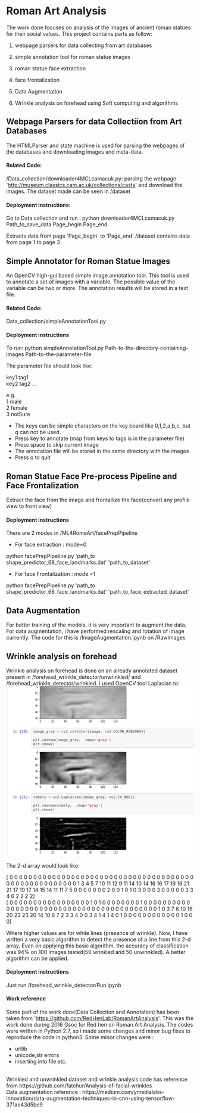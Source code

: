 # Roman Art Analysis

The work done focuses on analysis of the images of ancient roman statues for their social values.
This project contains parts as follow:

1. webpage parsers for data collecting from art databases

2. simple annotation tool for roman statue images

3. roman statue face extraction

4. face frontalization

5. Data Augmentation

6. Wrinkle analysis on forehead using Soft computing and algorithms


## Webpage Parsers for data Collectiion from Art Databases

The HTMLParser and state machine is used for parsing the webpages of the databases and downloading images and meta-data.

#### Related Code:

/Data_collection/downloader4MCLcamacuk.py: parsing the webpage 'http://museum.classics.cam.ac.uk/collections/casts' and download the images.
The dataset made can be seen in /dataset 

#### Deployment instructions:

Go to Data collection and run : python downloader4MCLcamacuk.py Path_to_save_data Page_begin Page_end

Extracts data from page 'Page_begin' to 'Page_end'
/dataset contains data from page 1 to page 3

## Simple Annotator for Roman Statue Images

An OpenCV high-gui based simple image annotation tool. This tool is used to annotate a set of images with a variable. The possible value of the variable can be two or more. The annotation results will be stored in a text file.

#### Related Code:

Data_collection/simpleAnnotationTool.py

#### Deployment instructions

To run: python simpleAnnotationTool.py Path-to-the-directory-containing-images Path-to-the-parameter-file

The parameter file should look like:

key1 tag1 <br />
key2 tag2 ... <br />

e.g.<br />
1 male<br /> 
2 female<br /> 
3 notSure<br />

* The keys can be simple characters on the key board like 0,1,2,a,b,c, but q can not be used.
* Press key to annotate (map from keys to tags is in the parameter file)
* Press space to skip current image
* The annotation file will be stored in the same directory with the images
* Press q to quit

## Roman Statue Face Pre-process Pipeline and Face Frontalization

Extract the face from the image and frontallize the face(convert any profile view to front view)

#### Deployment instructions


There are 2 modes in /ML4RomeArt/facePrepPipeline

* For face extraction : mode=0

python facePrepPipeline.py  'path_to shape_predictor_68_face_landmarks.dat' 'path_to_dataset'

* For face Frontalization : mode =1

python facePrepPipeline.py  'path_to shape_predictor_68_face_landmarks.dat' 'path_to_face_extracted_dataset'

## Data Augmentation

For better training of the models, it is very important to augment the data. For data augmentation, i have performed rescaling and rotation of image currently. The code for this is /ImageAugmentation.ipynb on /RawImages

## Wrinkle analysis on forehead

Wrinkle analysis on forehead is done on an already annotated dataset present in /forehead_wrinkle_detector/unwrinkled/ and /forehead_wrinkle_detector/wrinkled. I used OpenCV tool Laplacian to:
![alt text](https://github.com/rohit256/Roman-Art-Analysis/blob/master/image.png)

The 2-d array would look like:

[ 0  0  0  0  0  0  0  0  0  0  0  0  0  0  0  0  0  0  0  0  0  0  0  0
   0  0  0  0  0  0  0  0  0  0  0  0  0  0  0  0  0  0  0  0  0  0  0  0
   0  0  0  0  0  0  1  3  4  5  7 10 11 12  9 11 14 10 14 16 16 17 19 16
  21 21 17 19 17 14 15 14 11 11  7  5  0  0  0  0  0  0  0  2  0  0  1  0
   1  0  3  0  0  0  3  0  0  0  0  0  3  3  4  6  2  2  2  2]<br />
 [ 0  0  0  0  0  0  0  0  0  0  0  0  0  0  0  0  0  1  0  1  0  0  0  0
   0  0  0  0  1  0  0  0  0  0  0  0  0  0  0  0  0  0  0  0  0  0  0  0
   0  0  0  0  0  0  0  0  0  0  0  0  0  0  0  0  0  0  0  0  0  0  0  1
   0  3  7  6 10 16 20 23 23 20 14 10  6  7  2  3  3  4  0  0  3  4  1  4
   1  4  0  1  0  0  0  0  0  0  0  0  0  0  0  0  1  0  0  0]

Where higher values are for white lines (presence of wrinkle). Now, I have written a very basic algorithm to detect the presence of a line from this 2-d array. Even on applying this basic algorithm, the accuracy of classification was 94% on 100 images tested(50 wrinkled and 50 unwrinkled). A better algorithm can be applied.

#### Deployment instructions

Just run /forehead_wrinkle_detector/Run.ipynb

#### Work reference

Some part of the work done(Data Collection and Annotation) has been taken from 'https://github.com/RedHenLab/RomanArtAnalysis'. This was the work done during 2016 Gsoc for Red hen on Roman Art Analysis. The codes were written in Python 2.7, so i made some changes and minor bug fixes to reproduce the code in python3. Some minor changes were :<br />
 * urllib<br />
 * unicode,str errors<br />
 * inserting into file etc.
<br />
Wrinkled and unwrinkled dataset and wrinkle analysis code has reference from https://github.com/fatchur/Analysis-of-facial-wrinkles
<br />
Data augmentation reference : https://medium.com/ymedialabs-innovation/data-augmentation-techniques-in-cnn-using-tensorflow-371ae43d5be9
 


